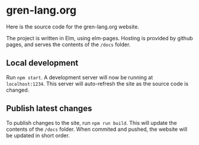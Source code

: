 # gren-lang.org

Here is the source code for the gren-lang.org website.

The project is written in Elm, using elm-pages. Hosting is provided by github pages, and serves the contents of the `/docs` folder.

## Local development

Run `npm start`. A development server will now be running at `localhost:1234`. This server will auto-refresh the site as the source code is changed.

## Publish latest changes

To publish changes to the site, run `npm run build`. This will update the contents of the `/docs` folder. When commited and pushed, the website will be updated in short order.
